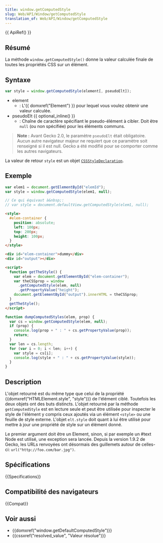 ```yaml
---
title: window.getComputedStyle
slug: Web/API/Window/getComputedStyle
translation_of: Web/API/Window/getComputedStyle
---
```


{{ ApiRef() }}

## Résumé

La méthode `window.getComputedStyle()` donne la valeur calculée finale de toutes les propriétés CSS sur un élément.

## Syntaxe

```js
var style = window.getComputedStyle(element[, pseudoElt]);
```

- element
  - : L'{{ domxref("Element") }} pour lequel vous voulez obtenir une valeur calculée.
- pseudoElt {{ optional_inline() }}
  - : Chaîne de caractère spécifiant le pseudo-élément à cibler. Doit être `null` (ou non spécifiée) pour les éléments communs.

> **Note :** Avant Gecko 2.0, le paramètre `pseudoElt` était obligatoire. Aucun autre navigateur majeur ne requiert que ce paramètre soit renseigné si il est null. Gecko a été modifié pour se comporter comme les autres navigateurs.

La valeur de retour `style` est un objet [`CSSStyleDeclaration`](/fr/docs/Web/API/CSSStyleDeclaration).

## Exemple

```js
var elem1 = document.getElementById("elemId");
var style = window.getComputedStyle(elem1, null);

// Ce qui équivaut à&nbsp;:
// var style = document.defaultView.getComputedStyle(elem1, null);
```

```html
<style>
  #elem-container {
    position: absolute;
    left: 100px;
    top: 200px;
    height: 100px;
  }
</style>

<div id="elem-container">dummy</div>
<div id="output"></div>

<script>
  function getTheStyle() {
    var elem = document.getElementById("elem-container");
    var theCSSprop = window
      .getComputedStyle(elem, null)
      .getPropertyValue("height");
    document.getElementById("output").innerHTML = theCSSprop;
  }
  getTheStyle();
</script>
```

```js
function dumpComputedStyles(elem, prop) {
  var cs = window.getComputedStyle(elem, null);
  if (prop) {
    console.log(prop + " : " + cs.getPropertyValue(prop));
    return;
  }
  var len = cs.length;
  for (var i = 0; i < len; i++) {
    var style = cs[i];
    console.log(style + " : " + cs.getPropertyValue(style));
  }
}
```

## Description

L'objet retourné est du même type que celui de la propriété {{domxref("HTMLElement.style", "style")}} de l'élément ciblé. Toutefois les deux objets ont des buts distincts. L'objet retourné par la méthode `getComputedStyle` est en lecture seule et peut être utilisée pour inspecter le style de l'élément y compris ceux ajoutés via un élément `<style>` ou une feuille de style externe. L'objet `elt.style` doit quant à lui être utilisé pour mettre à jour une propriété de style sur un élément donné.

Le premier argument doit être un Element, sinon, si par exemple un #text Node est utilisé, une exception sera lancée. Depuis la version 1.9.2 de Gecko, les URLs renvoyées ont désormais des guillemets autour de celles-ci: `url("http://foo.com/bar.jpg")`.

## Spécifications

{{Specifications}}

## Compatibilité des navigateurs

{{Compat}}

## Voir aussi

- {{domxref("window.getDefaultComputedStyle")}}
- {{cssxref("resolved_value", "Valeur résolue")}}
